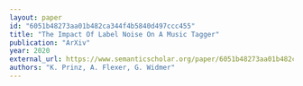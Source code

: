 ```yaml
---
layout: paper
id: "6051b48273aa01b482ca344f4b5840d497ccc455"
title: "The Impact Of Label Noise On A Music Tagger"
publication: "ArXiv"
year: 2020
external_url: https://www.semanticscholar.org/paper/6051b48273aa01b482ca344f4b5840d497ccc455
authors: "K. Prinz, A. Flexer, G. Widmer"
---
```

